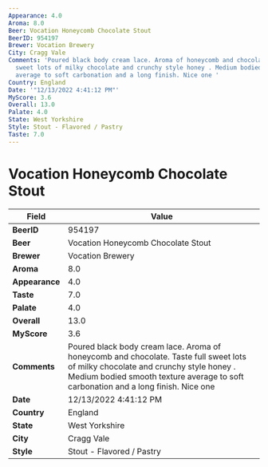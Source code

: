 ```yaml
---
Appearance: 4.0
Aroma: 8.0
Beer: Vocation Honeycomb Chocolate Stout
BeerID: 954197
Brewer: Vocation Brewery
City: Cragg Vale
Comments: 'Poured black body cream lace. Aroma of honeycomb and chocolate. Taste full
  sweet lots of milky chocolate and crunchy style honey . Medium bodied smooth texture
  average to soft carbonation and a long finish. Nice one '
Country: England
Date: '"12/13/2022 4:41:12 PM"'
MyScore: 3.6
Overall: 13.0
Palate: 4.0
State: West Yorkshire
Style: Stout - Flavored / Pastry
Taste: 7.0
---
```


# Vocation Honeycomb Chocolate Stout

| Field         | Value |
|---------------|-------|
| **BeerID** | 954197 |
| **Beer** | Vocation Honeycomb Chocolate Stout |
| **Brewer** | Vocation Brewery |
| **Aroma** | 8.0 |
| **Appearance** | 4.0 |
| **Taste** | 7.0 |
| **Palate** | 4.0 |
| **Overall** | 13.0 |
| **MyScore** | 3.6 |
| **Comments** | Poured black body cream lace. Aroma of honeycomb and chocolate. Taste full sweet lots of milky chocolate and crunchy style honey . Medium bodied smooth texture average to soft carbonation and a long finish. Nice one  |
| **Date** | 12/13/2022 4:41:12 PM |
| **Country** | England |
| **State** | West Yorkshire |
| **City** | Cragg Vale |
| **Style** | Stout - Flavored / Pastry |
